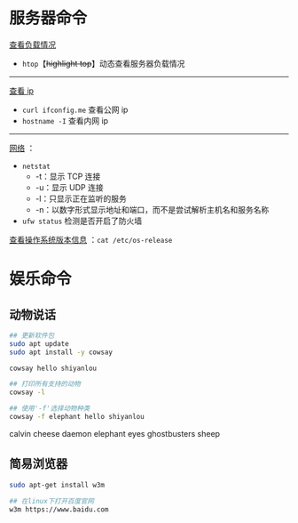 # 服务器命令
<u>查看负载情况</u>
  - `htop`【~~highlight top~~】动态查看服务器负载情况

---

<u>查看 ip</u>
  - `curl ifconfig.me` 查看公网 ip 
  - `hostname -I` 查看内网 ip

---

<u>网络</u> ：
- `netstat` 
	- -t：显示 TCP 连接
	- -u：显示 UDP 连接
	- -l：只显示正在监听的服务
	- -n：以数字形式显示地址和端口，而不是尝试解析主机名和服务名称
- `ufw status` 检测是否开启了防火墙

<u>查看操作系统版本信息</u> ：`cat /etc/os-release` 

# 娱乐命令
## 动物说话
```bash
## 更新软件包
sudo apt update
sudo apt install -y cowsay

cowsay hello shiyanlou

## 打印所有支持的动物
cowsay -l

## 使用'-f'选择动物种类
cowsay -f elephant hello shiyanlou
```

calvin
cheese
daemon
elephant
eyes
ghostbusters
sheep

## 简易浏览器
```bash
sudo apt-get install w3m

## 在linux下打开百度官网
w3m https://www.baidu.com
```







